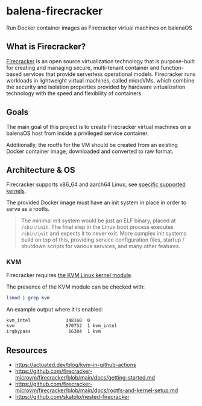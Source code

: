 # balena-firecracker

Run Docker container images as Firecracker virtual machines on balenaOS

## What is Firecracker?

[Firecracker](https://github.com/firecracker-microvm/firecracker) is an open source virtualization technology that is purpose-built for creating and managing secure, multi-tenant container and function-based services that provide serverless operational models. Firecracker runs workloads in lightweight virtual machines, called microVMs, which combine the security and isolation properties provided by hardware virtualization technology with the speed and flexibility of containers.

## Goals

The main goal of this project is to create Firecracker virtual machines on a balenaOS host
from inside a privileged service container.

Additionally, the rootfs for the VM should be created from an existing Docker container image,
downloaded and converted to raw format.

## Architecture & OS

Firecracker supports x86_64 and aarch64 Linux, see [specific supported kernels](https://github.com/firecracker-microvm/firecracker/blob/main/docs/kernel-policy.md).

The provided Docker image must have an init system in place in order to serve as a rootfs.

> The minimal init system would be just an ELF binary, placed at `/sbin/init`. The final step in the Linux boot process executes `/sbin/init` and expects it to never exit. More complex init systems build on top of this, providing service configuration files, startup / shutdown scripts for various services, and many other features.

### KVM

Firecracker requires [the KVM Linux kernel module](https://www.linux-kvm.org/).

The presence of the KVM module can be checked with:

```bash
lsmod | grep kvm
```

An example output where it is enabled:

```bash
kvm_intel             348160  0
kvm                   970752  1 kvm_intel
irqbypass              16384  1 kvm
```

## Resources

- <https://actuated.dev/blog/kvm-in-github-actions>
- <https://github.com/firecracker-microvm/firecracker/blob/main/docs/getting-started.md>
- <https://github.com/firecracker-microvm/firecracker/blob/main/docs/rootfs-and-kernel-setup.md>
- <https://github.com/skatolo/nested-firecracker>

